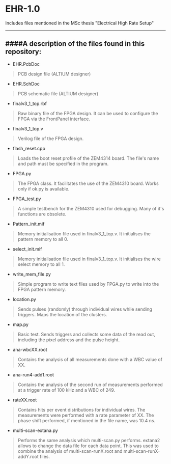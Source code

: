 # EHR-1.0
Includes files mentioned in the MSc thesis "Electrical High Rate Setup"

-----------------------------------------------------
####A description of the files found in this repository:
-----------------------------------------------------

* EHR.PcbDoc
> PCB design file (ALTIUM designer)

* EHR.SchDoc
> PCB schematic file (ALTIUM designer)

* finalv3_1_top.rbf
> Raw binary file of the FPGA design. It can be used to configure the FPGA via the FrontPanel interface.

* finalv3_1_top.v
> Verilog file of the FPGA design.

* flash_reset.cpp
> Loads  the boot reset profile of the ZEM4314 board. The file's name and path must be specified in the program.

* FPGA.py
> The FPGA class. It facilitates the use of the ZEM4310 board. Works only if ok.py is available.

* FPGA_test.py
> A simple testbench for the ZEM4310 used for debugging. Many of it's functions are obsolete.

* Pattern_init.mif
> Memory initialisation file used in finalv3_1_top.v. It initialises the pattern memory to all 0.

* select_init.mif
> Memory initialisation file used in finalv3_1_top.v. It initialises the wire select memory to all 1.

* write_mem_file.py
> Simple program to write text files used by FPGA.py to write into the FPGA pattern memory.

* location.py
> Sends pulses (randomly) through individual wires while sending triggers. Maps the location of the clusters.

* map.py
> Basic test. Sends triggers and collects some data of the read out, including the pixel address and the pulse height.

* ana-wbcXX.root
> Contains the analysis of all measurements done with a WBC value of XX.

* ana-run4-add1.root
> Contains the analysis of the second run of measurements performed at a trigger rate of 100 kHz and a WBC of 249.

* rateXX.root
> Contains hits per event distributions for individual wires. The measurements were performed with a rate parameter of XX. The phase shift performed, if mentioned in the file name, was 10.4 ns.

* multi-scan-extana.py
> Performs the same analysis which multi-scan.py performs. extana2 allows to change the data file for each data point. This was used to combine the analysis of multi-scan-runX.root and multi-scan-runX-addY.root files.
